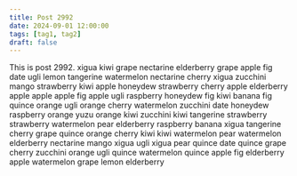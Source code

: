 ```yaml
---
title: Post 2992
date: 2024-09-01 12:00:00
tags: [tag1, tag2]
draft: false
---
```

This is post 2992.
xigua
kiwi
grape
nectarine
elderberry
grape
apple
fig
date
ugli
lemon
tangerine
watermelon
nectarine
cherry
xigua
zucchini
mango
strawberry
kiwi
apple
honeydew
strawberry
cherry
apple
elderberry
apple
apple
apple
fig
apple
ugli
raspberry
honeydew
fig
kiwi
banana
fig
quince
orange
ugli
orange
cherry
watermelon
zucchini
date
honeydew
raspberry
orange
yuzu
orange
kiwi
zucchini
kiwi
tangerine
strawberry
strawberry
watermelon
pear
elderberry
raspberry
banana
xigua
tangerine
cherry
grape
quince
orange
cherry
kiwi
kiwi
watermelon
pear
watermelon
elderberry
nectarine
mango
xigua
ugli
xigua
pear
quince
date
quince
grape
cherry
zucchini
orange
ugli
quince
watermelon
quince
apple
fig
elderberry
apple
watermelon
grape
lemon
elderberry

